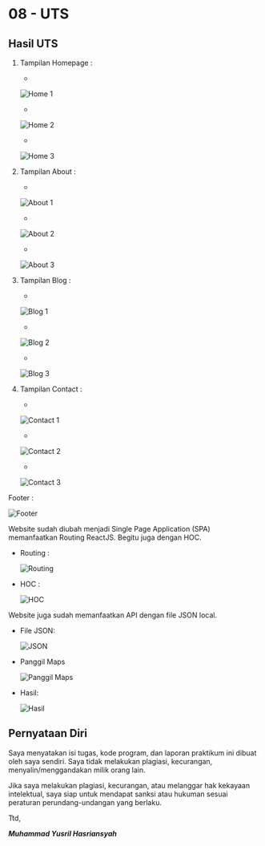 # 08 - UTS


## Hasil UTS

1. Tampilan Homepage :
    
    - 
    
    ![Home 1](img/home-1.png)
    
    - 
    
    ![Home 2](img/home-2.png)
    
    - 
    
    ![Home 3](img/home-3.png)

2. Tampilan About :
    
    - 
    
    ![About 1](img/about-1.png)
    
    - 
    
    ![About 2](img/about-2.png)
    
    - 
    
    ![About 3](img/about-3.png)


3. Tampilan Blog :
    
    - 
    
    ![Blog 1](img/blog-1.png)
    
    - 
    
    ![Blog 2](img/blog-2.png)
    
    - 
    
    ![Blog 3](img/blog-3.png)


4. Tampilan Contact :
    
    - 
    
    ![Contact 1](img/contact-1.png)
    
    - 
    
    ![Contact 2](img/contact-2.png)
    
    - 
    
    ![Contact 3](img/contact-3.png)

Footer : 

![Footer](img/footer.png)

Website sudah diubah menjadi Single Page Application (SPA) memanfaatkan Routing ReactJS. Begitu juga dengan HOC.

- Routing :

    ![Routing](img/routing.png)

- HOC :

    ![HOC](img/hoc.png)

Website juga sudah memanfaatkan API dengan file JSON local.

- File JSON:
    
    ![JSON](img/file-json.png)

- Panggil Maps
    
    ![Panggil Maps](img/panggil-maps.png)

- Hasil:
    
    ![Hasil](img/hasil-maps.png)


## Pernyataan Diri

Saya menyatakan isi tugas, kode program, dan laporan praktikum ini dibuat oleh saya sendiri. Saya tidak melakukan plagiasi, kecurangan, menyalin/menggandakan milik orang lain.

Jika saya melakukan plagiasi, kecurangan, atau melanggar hak kekayaan intelektual, saya siap untuk mendapat sanksi atau hukuman sesuai peraturan perundang-undangan yang berlaku.

Ttd,

***Muhammad Yusril Hasriansyah***
